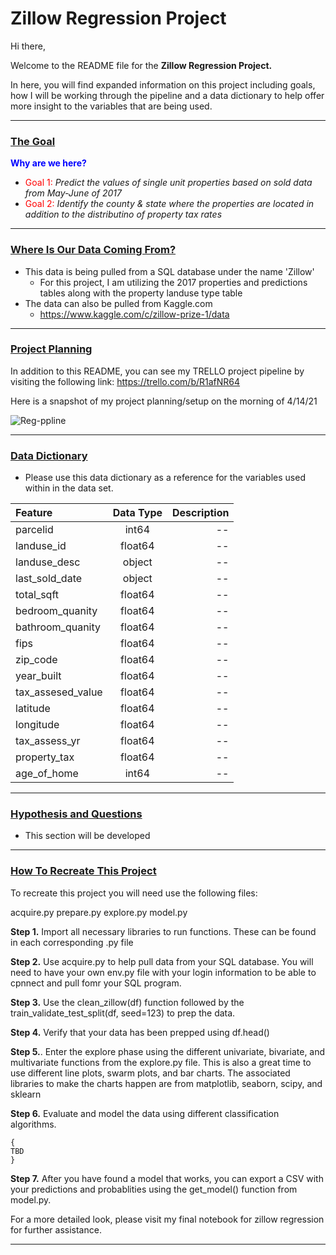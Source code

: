 <h1> Zillow Regression Project </h1>

Hi there,

Welcome to the README file for the <b>Zillow Regression Project.</b>

In here, you will find expanded information on this project including goals, how I will be working through the pipeline and a data dictionary to help offer more insight to the variables that are being used.

-------------------
<h3><u>The Goal</u></h3>

<font color = blue>**Why are we here?**</font>

* <font color = red>Goal 1:</font> <i>Predict the values of single unit properties based on sold data from May-June of 2017</i>
* <font color = red>Goal 2:</font> <i>Identify the county & state where the properties are located in addition to the distributino of property tax rates</i>

-------------------
<h3><u>Where Is Our Data Coming From?</u></h3>

* This data is being pulled from a SQL database under the name 'Zillow'
    * For this project, I am utilizing the 2017 properties and predictions tables along with the property landuse type table
* The data can also be pulled from Kaggle.com 
    * https://www.kaggle.com/c/zillow-prize-1/data

------------------
<H3><u> Project Planning </u></H3>

In addition to this README, you can see my TRELLO project pipeline by visiting the following link: https://trello.com/b/R1afNR64

Here is a snapshot of my project planning/setup on the morning of 4/14/21

<img src="https://i.ibb.co/bQPm0MH/Reg-ppline.png" alt="Reg-ppline" border="0">
  

-------------

<h3><u>Data Dictionary</u></h3>
    
-  Please use this data dictionary as a reference for the variables used within in the data set.



|   Feature      |  Data Type   | Description    |
| :------------- | :----------: | -----------: |
|  parcelid | int64   | --    |
| landuse_id     | float64 | --|
| landuse_desc   | object | --|
| last_sold_date  | object | --|
|  total_sqft  | float64   | --    |
| bedroom_quanity    | float64 | --|
| bathroom_quanity   | float64 | --|
| fips  | float64 | --|
|  zip_code | float64   | --    |
| year_built    | float64 | --|
| tax_assesed_value   | float64 | --|
| latitude  | float64 | --|
|  longitude  | float64   | --    |
| tax_assess_yr    | float64 | --|
| property_tax   | float64 | --|
| age_of_home  | int64 | --|





-------------------
  <h3><u>Hypothesis and Questions</u></h3>

- This section will be developed
 
--------------------
 <h3><u>How To Recreate This Project</u></h3>
 
 To recreate this project you will need use the following files:
 
 acquire.py
 prepare.py
 explore.py
 model.py
 
 <b>Step 1.</b> Import all necessary libraries to run functions. These can be found in each corresponding .py file
 
 <b>Step 2.</b> Use acquire.py to help pull data from your SQL database. You will need to have your own env.py file with your login information to be able to cpnnect and pull fomr your SQL program.
 
 <b>Step 3.</b> Use the clean_zillow(df) function followed by the train_validate_test_split(df, seed=123) to prep the data.
 
 <b>Step 4.</b> Verify that your data has been prepped using df.head()
 
 <b>Step 5.</b>. Enter the explore phase using the different univariate, bivariate, and multivariate functions from the explore.py file. This is also a great time to use different line plots, swarm plots, and bar charts. The associated libraries to make the charts happen are from matplotlib, seaborn, scipy, and sklearn
 
 <b>Step 6.</b> Evaluate and model the data using different classification algorithms. 
         
 ```
 { 
TBD
 }
 ```
 
 <b>Step 7.</b> After you have found a model that works, you can export a CSV with your predictions and probablities using the get_model() function from model.py.
 
 For a more detailed look, please visit my final notebook for zillow regression for further assistance.
 
--------------------